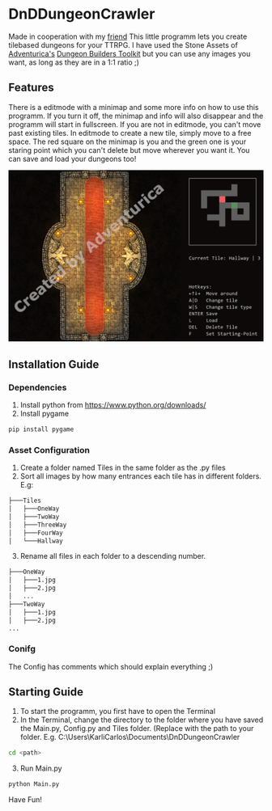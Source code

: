 # DnDDungeonCrawler
Made in cooperation with my [friend](https://github.com/miki2017milan)
This little programm lets you create tilebased dungeons for your TTRPG.
I have used the Stone Assets of [Adventurica's](https://www.kickstarter.com/projects/840112518/dungeon-builders-toolkit-modular-maps-for-ttrpgs-and-dandd/creator_bio) [Dungeon Builders Toolkit](https://www.kickstarter.com/projects/840112518/dungeon-builders-toolkit-modular-maps-for-ttrpgs-and-dandd/description) but you can use any images you want, as long as they are in a 1:1 ratio ;)

## Features
There is a editmode with a minimap and some more info on how to use this programm. If you turn it off, the minimap and info will also disappear and the programm will start in fullscreen. If you are not in editmode, you can't move past existing tiles. In editmode to create a new tile, simply move to a free space. The red square on the minimap is you and the green one is your staring point which you can't delete but move wherever you want it. You can save and load your dungeons too!

![](./.screenshots/image.png)

## Installation Guide
### Dependencies
1. Install python from https://www.python.org/downloads/
2. Install pygame
```python
pip install pygame
```

### Asset Configuration
1. Create a folder named Tiles in the same folder as the .py files
2. Sort all images by how many entrances each tile has in different folders. E.g:
```
├───Tiles
│   ├───OneWay
│   ├───TwoWay
│   ├───ThreeWay
│   ├───FourWay
│   └───Hallway
```
3. Rename all files in each folder to a descending number.
```
├───OneWay
│   ├───1.jpg
│   ├───2.jpg
│   ...
├───TwoWay
│   ├───1.jpg
│   ├───2.jpg
...
```

### Conifg
The Config has comments which should explain everything ;)

## Starting Guide

1. To start the programm, you first have to open the Terminal
2. In the Terminal, change the directory to the folder where you have saved the Main.py, Config.py and Tiles folder. (Replace <path> with the path to your folder. E.g. C:\Users\KarliCarlos\Documents\DnDDungeonCrawler
```bash
cd <path>
```
3. Run Main.py
```bash
python Main.py
```

Have Fun!

